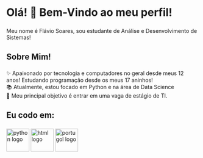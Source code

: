 <h1 align="left">Olá! 👋 Bem-Vindo ao meu perfil!</h1>

###

<p align="left">Meu nome é Flávio Soares, sou estudante de Análise e Desenvolvimento de Sistemas!</p>

###

<h2 align="left">Sobre Mim! </h2>

###

<p align="left">✨ Apaixonado por tecnologia e computadores no geral desde meus 12 anos! Estudando programação desde os meus 17 aninhos!<br>📚 Atualmente, estou focado em Python e na área de Data Science<br>🎯 Meu principal objetivo é entrar em uma vaga de estágio de TI.</p>

###

<h2 align="left">Eu codo em:</h2>

###

<div align="left">
  <img src="https://image.similarpng.com/very-thumbnail/2021/12/Python-programming-logo-on-transparent-background-PNG.png" height="60" alt="python logo" />
  <img src="https://encrypted-tbn0.gstatic.com/images?q=tbn:ANd9GcTYk594AhSKw5Eb3iHkPHs_XmpCqaRVgu0mvg&s" height="60" alt="html logo" />
  <img src="https://univali-lite.github.io/Portugol-Studio/assets/img/logo.png" height="60" alt="portugol logo" />
</div>

###
